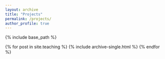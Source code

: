 ```yaml
---
layout: archive
title: "Projects"
permalink: /projects/
author_profile: true
---
```


{% include base_path %}

{% for post in site.teaching %}
  {% include archive-single.html %}
{% endfor %}